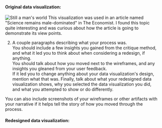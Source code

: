 #### Original data visualization:
![Still a man's world](https://www.economist.com/img/b/400/637/90/sites/default/files/images/print-edition/20170311_STC128_0.png)
This visualization was used in an article named "Science remains male-dominated" in The Economist. I found this topic quite interesting and was curious about how the article is going to demonstrate its view points.

2. A couple paragraphs describing what your process was.  
You should include a few insights you gained from the critique method, 
and what it led you to think about when considering a redesign, if anything.  
You should talk about how you moved next to the wireframes, 
and any insights you gleaned from your user feedback.  
If it led you to change anything about your data visualization's design, mention what that was. 
Finally, talk about what your redesigned data visualization shows, 
why you selected the data visualization you did, 
and what you attempted to show or do differently. 

You can also include screenshots of your wireframes or other artifacts with your narrative if it helps tell the story of how you moved through the process. 

#### Redesigned data visualization:
<div class="flourish-embed flourish-chart" data-src="visualisation/3821044" data-url="https://flo.uri.sh/visualisation/3821044/embed" aria-label=""><script src="https://public.flourish.studio/resources/embed.js"></script></div>
